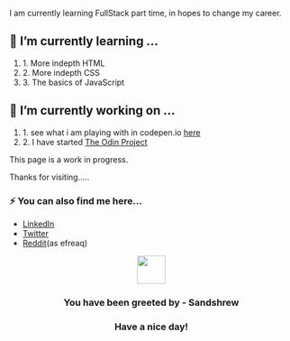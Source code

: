 
<p>I am currently learning FullStack part time, in hopes to change my career.</p>
<h2>🌱 I’m currently learning ...</h2>
<ol>
    <li>1. More indepth HTML</li>
    <li>2. More indepth CSS</li>
    <li>3. The basics of JavaScript</li>
</ol>

<h2>🔭 I’m currently working on ...</h2>
<ol>
    <li>1. see what i am playing with in codepen.io <a target="_blank" href="https://codepen.io/emwiewiora">here</a></li>
    <li>2. I have started <a href="https://www.theodinproject.com/">The Odin Project</a></li>
</ol>
<p>This page is a work in progress.</p>

<p>Thanks for visiting.....</p>

<h3>⚡ You can also find me here...</h3>
<ul>
    <li><a href="https://www.linkedin.com/in/ewiewiora">LinkedIn</a></li>
    <li><a href="https://twitter.com/emwiewiora">Twitter</a></li>
    <li><a href="https://www.reddit.com/user/efreaq">Reddit</a>(as efreaq)</li>
</ul>

<p align="center">
    <img src="https://raw.githubusercontent.com/PokeAPI/sprites/master/sprites/pokemon/27.png" width="50" height="50">
</p>
<h3 align="center">You have been greeted by - <b>Sandshrew</b></h3>
<h3 align="center">Have a nice day!</h3>
